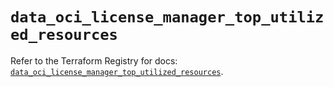 # `data_oci_license_manager_top_utilized_resources`

Refer to the Terraform Registry for docs: [`data_oci_license_manager_top_utilized_resources`](https://registry.terraform.io/providers/hashicorp/oci/7.19.0/docs/data-sources/license_manager_top_utilized_resources).
